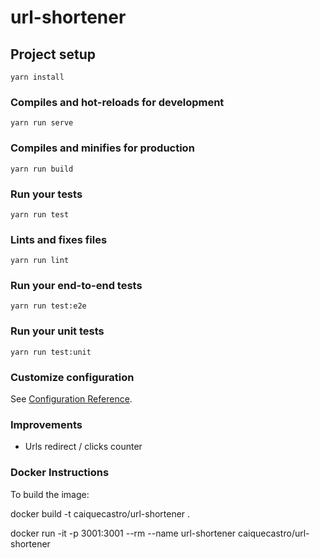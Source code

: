 # url-shortener

## Project setup
```
yarn install
```

### Compiles and hot-reloads for development
```
yarn run serve
```

### Compiles and minifies for production
```
yarn run build
```

### Run your tests
```
yarn run test
```

### Lints and fixes files
```
yarn run lint
```

### Run your end-to-end tests
```
yarn run test:e2e
```

### Run your unit tests
```
yarn run test:unit
```

### Customize configuration
See [Configuration Reference](https://cli.vuejs.org/config/).

### Improvements

* Urls redirect / clicks counter

### Docker Instructions

To build the image:

docker build -t caiquecastro/url-shortener .

docker run -it -p 3001:3001 --rm --name url-shortener caiquecastro/url-shortener
